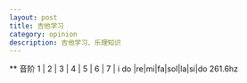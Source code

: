 ```yaml
---
layout: post
title: 吉他学习
category: opinion
description: 吉他学习、乐理知识
---
```


** 音阶
1 | 2 | 3 | 4 | 5 | 6 | 7 | i
do |re|mi|fa|sol|la|si|do
261.6hz
